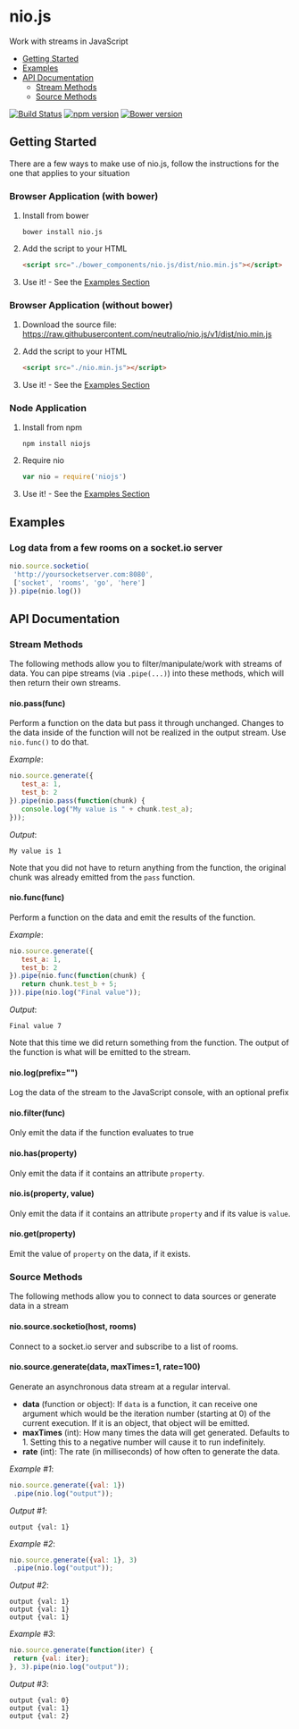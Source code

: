 # nio.js

Work with streams in JavaScript

* [Getting Started](#getting-started)
* [Examples](#examples)
* [API Documentation](#api-documentation)
  * [Stream Methods](#stream-methods)
  * [Source Methods](#source-methods)
  

[![Build Status](https://travis-ci.org/neutralio/nio.js.svg?branch=master)](https://travis-ci.org/neutralio/nio.js)
[![npm version](https://badge.fury.io/js/niojs.svg)](http://badge.fury.io/js/niojs)
[![Bower version](https://badge.fury.io/bo/nio.js.svg)](http://badge.fury.io/bo/nio.js)

## Getting Started

There are a few ways to make use of nio.js, follow the instructions for the one that applies to your situation

### Browser Application (with bower)

1. Install from bower
   ```
   bower install nio.js
   ```

2. Add the script to your HTML
   ```html
   <script src="./bower_components/nio.js/dist/nio.min.js"></script>
   ```
3. Use it! - See the [Examples Section](#examples)

### Browser Application (without bower)

1. Download the source file:
   https://raw.githubusercontent.com/neutralio/nio.js/v1/dist/nio.min.js

2. Add the script to your HTML
   ```html
   <script src="./nio.min.js"></script>
   ```
3. Use it! - See the [Examples Section](#examples)

### Node Application

1. Install from npm
   ```
   npm install niojs
   ```
   
2. Require nio
   ```js
   var nio = require('niojs')
   ```
   
3. Use it! - See the [Examples Section](#examples)


## Examples

### Log data from a few rooms on a socket.io server

```js
nio.source.socketio(
 'http://yoursocketserver.com:8080',
 ['socket', 'rooms', 'go', 'here']
}).pipe(nio.log())
```

## API Documentation

### Stream Methods

The following methods allow you to filter/manipulate/work with streams of data. You can pipe streams (via `.pipe(...)`) into these methods, which will then return their own streams.

#### nio.pass(func)

Perform a function on the data but pass it through unchanged. Changes to the data inside of the function will not be realized in the output stream. Use `nio.func()` to do that.
 
*Example*: 
```js
nio.source.generate({
   test_a: 1,
   test_b: 2
}).pipe(nio.pass(function(chunk) {
   console.log("My value is " + chunk.test_a);
}));
```

*Output*:
```
My value is 1
```

Note that you did not have to return anything from the function, the original chunk was already emitted from the `pass` function.
   
   
#### nio.func(func)
 
Perform a function on the data and emit the results of the function.

*Example*: 
```js
nio.source.generate({
   test_a: 1,
   test_b: 2
}).pipe(nio.func(function(chunk) {
   return chunk.test_b + 5;
})).pipe(nio.log("Final value"));
```

*Output*:
```
Final value 7
```
   
   Note that this time we did return something from the function. The output of the function is what will be emitted to the stream.


#### nio.log(prefix="")
 
Log the data of the stream to the JavaScript console, with an optional prefix


#### nio.filter(func)
 
Only emit the data if the function evaluates to true


#### nio.has(property)
 
Only emit the data if it contains an attribute `property`.


#### nio.is(property, value)
 
Only emit the data if it contains an attribute `property` and if its value is `value`.


#### nio.get(property)
 
Emit the value of `property` on the data, if it exists.



### Source Methods

The following methods allow you to connect to data sources or generate data in a stream

#### nio.source.socketio(host, rooms)

Connect to a socket.io server and subscribe to a list of rooms.

#### nio.source.generate(data, maxTimes=1, rate=100)

Generate an asynchronous data stream at a regular interval.

 * **data** (function or object): If `data` is a function, it can receive one argument which would be the iteration number (starting at 0) of the current execution. If it is an object, that object will be emitted.
 * **maxTimes** (int): How many times the data will get generated. Defaults to 1. Setting this to a negative number will cause it to run indefinitely.
 * **rate** (int): The rate (in milliseconds) of how often to generate the data.

*Example #1*: 
```js
nio.source.generate({val: 1})
 .pipe(nio.log("output"));
```

*Output #1*:
```
output {val: 1}
```

*Example #2*: 
```js
nio.source.generate({val: 1}, 3)
 .pipe(nio.log("output"));
```

*Output #2*:
```
output {val: 1}
output {val: 1}
output {val: 1}
```

*Example #3*: 
```js
nio.source.generate(function(iter) {
 return {val: iter};
}, 3).pipe(nio.log("output"));
```

*Output #3*:
```
output {val: 0}
output {val: 1}
output {val: 2}
```

